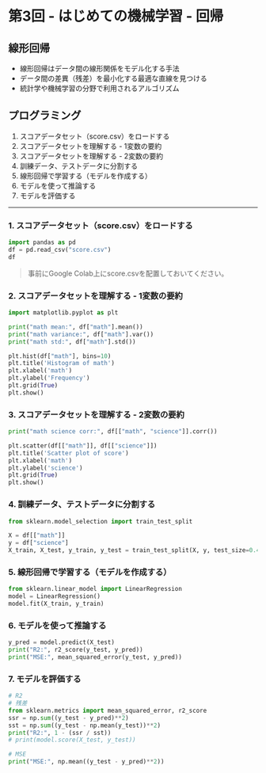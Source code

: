 # 第3回 - はじめての機械学習 - 回帰

## 線形回帰

* 線形回帰はデータ間の線形関係をモデル化する手法
* データ間の差異（残差）を最小化する最適な直線を見つける
* 統計学や機械学習の分野で利用されるアルゴリズム

## プログラミング

1. スコアデータセット（score.csv）をロードする
2. スコアデータセットを理解する - 1変数の要約
3. スコアデータセットを理解する - 2変数の要約
4. 訓練データ、テストデータに分割する
5. 線形回帰で学習する（モデルを作成する）
6. モデルを使って推論する
7. モデルを評価する

---

### 1. スコアデータセット（score.csv）をロードする

```python
import pandas as pd
df = pd.read_csv("score.csv")
df
```

> 事前にGoogle Colab上にscore.csvを配置しておいてください。

### 2. スコアデータセットを理解する - 1変数の要約

```py
import matplotlib.pyplot as plt

print("math mean:", df["math"].mean())
print("math variance:", df["math"].var())
print("math std:", df["math"].std())

plt.hist(df["math"], bins=10)
plt.title('Histogram of math')
plt.xlabel('math')
plt.ylabel('Frequency')
plt.grid(True)
plt.show()
```

### 3. スコアデータセットを理解する - 2変数の要約

```py
print("math science corr:", df[["math", "science"]].corr())

plt.scatter(df[["math"]], df[["science"]])
plt.title('Scatter plot of score')
plt.xlabel('math')
plt.ylabel('science')
plt.grid(True)
plt.show()
```

### 4. 訓練データ、テストデータに分割する

```py
from sklearn.model_selection import train_test_split

X = df[["math"]]
y = df["science"]
X_train, X_test, y_train, y_test = train_test_split(X, y, test_size=0.4, random_state=0)
```

### 5. 線形回帰で学習する（モデルを作成する）

```py
from sklearn.linear_model import LinearRegression
model = LinearRegression()
model.fit(X_train, y_train)
```

### 6. モデルを使って推論する

```py
y_pred = model.predict(X_test)
print("R2:", r2_score(y_test, y_pred))
print("MSE:", mean_squared_error(y_test, y_pred))
```

### 7. モデルを評価する

```py
# R2
# 残差
from sklearn.metrics import mean_squared_error, r2_score
ssr = np.sum((y_test - y_pred)**2)
sst = np.sum((y_test - np.mean(y_test))**2)
print("R2:", 1 - (ssr / sst))
# print(model.score(X_test, y_test))

# MSE
print("MSE:", np.mean((y_test - y_pred)**2))
```
